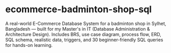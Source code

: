 # ecommerce-badminton-shop-sql
A real-world E-Commerce Database System for a badminton shop in Sylhet, Bangladesh — built for my Master's in IT (Database Administration &amp; Architecture Design). Includes BRS, use case diagram, process flow, ERD, SQL schema, realistic data, triggers, and 30 beginner-friendly SQL queries for hands-on learning.
